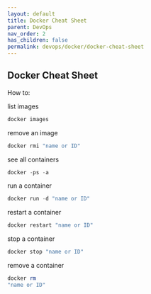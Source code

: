 ```yaml
---
layout: default
title: Docker Cheat Sheet
parent: DevOps
nav_order: 2
has_children: false
permalink: devops/docker/docker-cheat-sheet
---
```


## Docker Cheat Sheet

How to:

list images
```powershell
docker images
```

remove an image

```powershell
docker rmi "name or ID"
```

see all containers
```powershell
docker -ps -a
```

run a container
```powershell
docker run -d "name or ID"
```

restart a container
```powershell
docker restart "name or ID"
```

stop a container
```powershell
docker stop "name or ID"
```

remove a container
```powershell
docker rm
"name or ID"
```